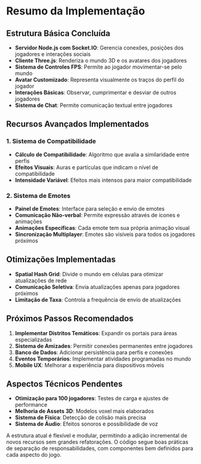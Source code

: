 # Resumo da Implementação

## Estrutura Básica Concluída
- **Servidor Node.js com Socket.IO**: Gerencia conexões, posições dos jogadores e interações sociais
- **Cliente Three.js**: Renderiza o mundo 3D e os avatares dos jogadores
- **Sistema de Controles FPS**: Permite ao jogador movimentar-se pelo mundo
- **Avatar Customizado**: Representa visualmente os traços do perfil do jogador
- **Interações Básicas**: Observar, cumprimentar e desviar de outros jogadores
- **Sistema de Chat**: Permite comunicação textual entre jogadores

## Recursos Avançados Implementados

### 1. Sistema de Compatibilidade
- **Cálculo de Compatibilidade**: Algoritmo que avalia a similaridade entre perfis
- **Efeitos Visuais**: Auras e partículas que indicam o nível de compatibilidade
- **Intensidade Variável**: Efeitos mais intensos para maior compatibilidade

### 2. Sistema de Emotes
- **Painel de Emotes**: Interface para seleção e envio de emotes
- **Comunicação Não-verbal**: Permite expressão através de ícones e animações
- **Animações Específicas**: Cada emote tem sua própria animação visual
- **Sincronização Multiplayer**: Emotes são visíveis para todos os jogadores próximos

## Otimizações Implementadas
- **Spatial Hash Grid**: Divide o mundo em células para otimizar atualizações de rede
- **Comunicação Seletiva**: Envia atualizações apenas para jogadores próximos
- **Limitação de Taxa**: Controla a frequência de envio de atualizações

## Próximos Passos Recomendados
1. **Implementar Distritos Temáticos**: Expandir os portais para áreas especializadas
2. **Sistema de Amizades**: Permitir conexões permanentes entre jogadores
3. **Banco de Dados**: Adicionar persistência para perfis e conexões
4. **Eventos Temporários**: Implementar atividades programadas no mundo
5. **Mobile UX**: Melhorar a experiência para dispositivos móveis

## Aspectos Técnicos Pendentes
- **Otimização para 100 jogadores**: Testes de carga e ajustes de performance
- **Melhoria de Assets 3D**: Modelos voxel mais elaborados
- **Sistema de Física**: Detecção de colisão mais precisa
- **Sistema de Áudio**: Efeitos sonoros e possibilidade de voz

A estrutura atual é flexível e modular, permitindo a adição incremental de novos recursos sem grandes refatorações. O código segue boas práticas de separação de responsabilidades, com componentes bem definidos para cada aspecto do jogo.
